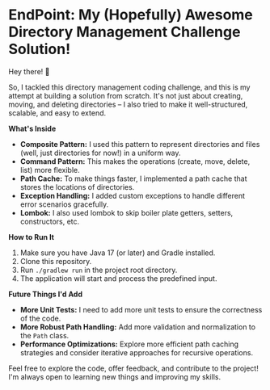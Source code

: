 # EndPoint: My (Hopefully) Awesome Directory Management Challenge Solution!

Hey there! 👋

So, I tackled this directory management coding challenge, and this is my attempt at building a solution from scratch. It's not just about creating, moving, and deleting directories – I also tried to make it well-structured, scalable, and easy to extend.

**What's Inside**

*   **Composite Pattern:** I used this pattern to represent directories and files (well, just directories for now!) in a uniform way.
*   **Command Pattern:** This makes the operations (create, move, delete, list) more flexible.
*   **Path Cache:** To make things faster, I implemented a path cache that stores the locations of directories.
*   **Exception Handling:** I added custom exceptions to handle different error scenarios gracefully.
*   **Lombok:** I also used lombok to skip boiler plate getters, setters, constructors, etc.


**How to Run It**

1.  Make sure you have Java 17 (or later) and Gradle installed.
2.  Clone this repository.
3.  Run `./gradlew run` in the project root directory.
4.  The application will start and process the predefined input.

**Future Things I'd Add**

*   **More Unit Tests:** I need to add more unit tests to ensure the correctness of the code.
*   **More Robust Path Handling:** Add more validation and normalization to the `Path` class.
*   **Performance Optimizations:** Explore more efficient path caching strategies and consider iterative approaches for recursive operations.

Feel free to explore the code, offer feedback, and contribute to the project! I'm always open to learning new things and improving my skills.
